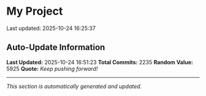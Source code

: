 # My Project


Last updated: 2025-10-24 16:25:37


































































































































































































































































































































































































































































































































































































































































































































































































































































































































































































































































































































































































































































































































































































































































































































































































































































































































































































































































































































































































































































































































































































































































































































































































































































































































































































































































































































## Auto-Update Information

**Last Updated:** 2025-10-24 16:51:23
**Total Commits:** 2235
**Random Value:** 5925
**Quote:** _Keep pushing forward!_

---
_This section is automatically generated and updated._